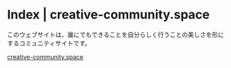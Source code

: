 # Index | creative-community.space

このウェブサイトは、誰にでもできることを自分らしく行うことの美しさを形にするコミュニティサイトです。

[creative-community.space](https://creative-community.space/)
